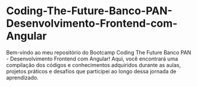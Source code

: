 # Coding-The-Future-Banco-PAN-Desenvolvimento-Frontend-com-Angular
 Bem-vindo ao meu repositório do Bootcamp Coding The Future Banco PAN - Desenvolvimento Frontend com Angular! Aqui, você encontrará uma compilação dos códigos e conhecimentos adquiridos durante as aulas, projetos práticos e desafios que participei ao longo dessa jornada de aprendizado.
